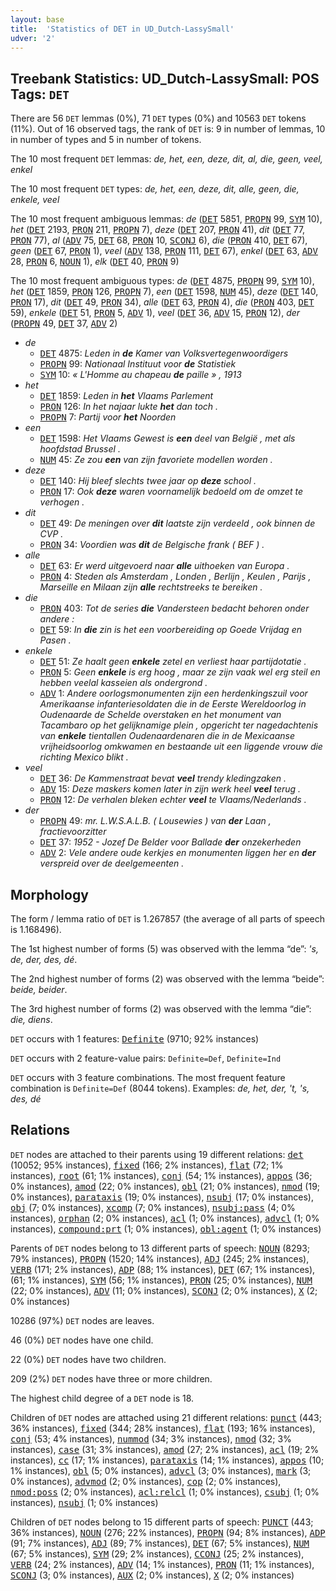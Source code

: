 ```yaml
---
layout: base
title:  'Statistics of DET in UD_Dutch-LassySmall'
udver: '2'
---
```


## Treebank Statistics: UD_Dutch-LassySmall: POS Tags: `DET`

There are 56 `DET` lemmas (0%), 71 `DET` types (0%) and 10563 `DET` tokens (11%).
Out of 16 observed tags, the rank of `DET` is: 9 in number of lemmas, 10 in number of types and 5 in number of tokens.

The 10 most frequent `DET` lemmas: <em>de, het, een, deze, dit, al, die, geen, veel, enkel</em>

The 10 most frequent `DET` types:  <em>de, het, een, deze, dit, alle, geen, die, enkele, veel</em>

The 10 most frequent ambiguous lemmas: <em>de</em> (<tt><a href="nl_lassysmall-pos-DET.html">DET</a></tt> 5851, <tt><a href="nl_lassysmall-pos-PROPN.html">PROPN</a></tt> 99, <tt><a href="nl_lassysmall-pos-SYM.html">SYM</a></tt> 10), <em>het</em> (<tt><a href="nl_lassysmall-pos-DET.html">DET</a></tt> 2193, <tt><a href="nl_lassysmall-pos-PRON.html">PRON</a></tt> 211, <tt><a href="nl_lassysmall-pos-PROPN.html">PROPN</a></tt> 7), <em>deze</em> (<tt><a href="nl_lassysmall-pos-DET.html">DET</a></tt> 207, <tt><a href="nl_lassysmall-pos-PRON.html">PRON</a></tt> 41), <em>dit</em> (<tt><a href="nl_lassysmall-pos-DET.html">DET</a></tt> 77, <tt><a href="nl_lassysmall-pos-PRON.html">PRON</a></tt> 77), <em>al</em> (<tt><a href="nl_lassysmall-pos-ADV.html">ADV</a></tt> 75, <tt><a href="nl_lassysmall-pos-DET.html">DET</a></tt> 68, <tt><a href="nl_lassysmall-pos-PRON.html">PRON</a></tt> 10, <tt><a href="nl_lassysmall-pos-SCONJ.html">SCONJ</a></tt> 6), <em>die</em> (<tt><a href="nl_lassysmall-pos-PRON.html">PRON</a></tt> 410, <tt><a href="nl_lassysmall-pos-DET.html">DET</a></tt> 67), <em>geen</em> (<tt><a href="nl_lassysmall-pos-DET.html">DET</a></tt> 67, <tt><a href="nl_lassysmall-pos-PRON.html">PRON</a></tt> 1), <em>veel</em> (<tt><a href="nl_lassysmall-pos-ADV.html">ADV</a></tt> 138, <tt><a href="nl_lassysmall-pos-PRON.html">PRON</a></tt> 111, <tt><a href="nl_lassysmall-pos-DET.html">DET</a></tt> 67), <em>enkel</em> (<tt><a href="nl_lassysmall-pos-DET.html">DET</a></tt> 63, <tt><a href="nl_lassysmall-pos-ADV.html">ADV</a></tt> 28, <tt><a href="nl_lassysmall-pos-PRON.html">PRON</a></tt> 6, <tt><a href="nl_lassysmall-pos-NOUN.html">NOUN</a></tt> 1), <em>elk</em> (<tt><a href="nl_lassysmall-pos-DET.html">DET</a></tt> 40, <tt><a href="nl_lassysmall-pos-PRON.html">PRON</a></tt> 9)

The 10 most frequent ambiguous types:  <em>de</em> (<tt><a href="nl_lassysmall-pos-DET.html">DET</a></tt> 4875, <tt><a href="nl_lassysmall-pos-PROPN.html">PROPN</a></tt> 99, <tt><a href="nl_lassysmall-pos-SYM.html">SYM</a></tt> 10), <em>het</em> (<tt><a href="nl_lassysmall-pos-DET.html">DET</a></tt> 1859, <tt><a href="nl_lassysmall-pos-PRON.html">PRON</a></tt> 126, <tt><a href="nl_lassysmall-pos-PROPN.html">PROPN</a></tt> 7), <em>een</em> (<tt><a href="nl_lassysmall-pos-DET.html">DET</a></tt> 1598, <tt><a href="nl_lassysmall-pos-NUM.html">NUM</a></tt> 45), <em>deze</em> (<tt><a href="nl_lassysmall-pos-DET.html">DET</a></tt> 140, <tt><a href="nl_lassysmall-pos-PRON.html">PRON</a></tt> 17), <em>dit</em> (<tt><a href="nl_lassysmall-pos-DET.html">DET</a></tt> 49, <tt><a href="nl_lassysmall-pos-PRON.html">PRON</a></tt> 34), <em>alle</em> (<tt><a href="nl_lassysmall-pos-DET.html">DET</a></tt> 63, <tt><a href="nl_lassysmall-pos-PRON.html">PRON</a></tt> 4), <em>die</em> (<tt><a href="nl_lassysmall-pos-PRON.html">PRON</a></tt> 403, <tt><a href="nl_lassysmall-pos-DET.html">DET</a></tt> 59), <em>enkele</em> (<tt><a href="nl_lassysmall-pos-DET.html">DET</a></tt> 51, <tt><a href="nl_lassysmall-pos-PRON.html">PRON</a></tt> 5, <tt><a href="nl_lassysmall-pos-ADV.html">ADV</a></tt> 1), <em>veel</em> (<tt><a href="nl_lassysmall-pos-DET.html">DET</a></tt> 36, <tt><a href="nl_lassysmall-pos-ADV.html">ADV</a></tt> 15, <tt><a href="nl_lassysmall-pos-PRON.html">PRON</a></tt> 12), <em>der</em> (<tt><a href="nl_lassysmall-pos-PROPN.html">PROPN</a></tt> 49, <tt><a href="nl_lassysmall-pos-DET.html">DET</a></tt> 37, <tt><a href="nl_lassysmall-pos-ADV.html">ADV</a></tt> 2)


* <em>de</em>
  * <tt><a href="nl_lassysmall-pos-DET.html">DET</a></tt> 4875: <em>Leden in <b>de</b> Kamer van Volksvertegenwoordigers</em>
  * <tt><a href="nl_lassysmall-pos-PROPN.html">PROPN</a></tt> 99: <em>Nationaal Instituut voor <b>de</b> Statistiek</em>
  * <tt><a href="nl_lassysmall-pos-SYM.html">SYM</a></tt> 10: <em>« L'Homme au chapeau <b>de</b> paille » , 1913</em>
* <em>het</em>
  * <tt><a href="nl_lassysmall-pos-DET.html">DET</a></tt> 1859: <em>Leden in <b>het</b> Vlaams Parlement</em>
  * <tt><a href="nl_lassysmall-pos-PRON.html">PRON</a></tt> 126: <em>In het najaar lukte <b>het</b> dan toch .</em>
  * <tt><a href="nl_lassysmall-pos-PROPN.html">PROPN</a></tt> 7: <em>Partij voor <b>het</b> Noorden</em>
* <em>een</em>
  * <tt><a href="nl_lassysmall-pos-DET.html">DET</a></tt> 1598: <em>Het Vlaams Gewest is <b>een</b> deel van België , met als hoofdstad Brussel .</em>
  * <tt><a href="nl_lassysmall-pos-NUM.html">NUM</a></tt> 45: <em>Ze zou <b>een</b> van zijn favoriete modellen worden .</em>
* <em>deze</em>
  * <tt><a href="nl_lassysmall-pos-DET.html">DET</a></tt> 140: <em>Hij bleef slechts twee jaar op <b>deze</b> school .</em>
  * <tt><a href="nl_lassysmall-pos-PRON.html">PRON</a></tt> 17: <em>Ook <b>deze</b> waren voornamelijk bedoeld om de omzet te verhogen .</em>
* <em>dit</em>
  * <tt><a href="nl_lassysmall-pos-DET.html">DET</a></tt> 49: <em>De meningen over <b>dit</b> laatste zijn verdeeld , ook binnen de CVP .</em>
  * <tt><a href="nl_lassysmall-pos-PRON.html">PRON</a></tt> 34: <em>Voordien was <b>dit</b> de Belgische frank ( BEF ) .</em>
* <em>alle</em>
  * <tt><a href="nl_lassysmall-pos-DET.html">DET</a></tt> 63: <em>Er werd uitgevoerd naar <b>alle</b> uithoeken van Europa .</em>
  * <tt><a href="nl_lassysmall-pos-PRON.html">PRON</a></tt> 4: <em>Steden als Amsterdam , Londen , Berlijn , Keulen , Parijs , Marseille en Milaan zijn <b>alle</b> rechtstreeks te bereiken .</em>
* <em>die</em>
  * <tt><a href="nl_lassysmall-pos-PRON.html">PRON</a></tt> 403: <em>Tot de series <b>die</b> Vandersteen bedacht behoren onder andere :</em>
  * <tt><a href="nl_lassysmall-pos-DET.html">DET</a></tt> 59: <em>In <b>die</b> zin is het een voorbereiding op Goede Vrijdag en Pasen .</em>
* <em>enkele</em>
  * <tt><a href="nl_lassysmall-pos-DET.html">DET</a></tt> 51: <em>Ze haalt geen <b>enkele</b> zetel en verliest haar partijdotatie .</em>
  * <tt><a href="nl_lassysmall-pos-PRON.html">PRON</a></tt> 5: <em>Geen <b>enkele</b> is erg hoog , maar ze zijn vaak wel erg steil en hebben veelal kasseien als ondergrond .</em>
  * <tt><a href="nl_lassysmall-pos-ADV.html">ADV</a></tt> 1: <em>Andere oorlogsmonumenten zijn een herdenkingszuil voor Amerikaanse infanteriesoldaten die in de Eerste Wereldoorlog in Oudenaarde de Schelde overstaken en het monument van Tacambaro op het gelijknamige plein , opgericht ter nagedachtenis van <b>enkele</b> tientallen Oudenaardenaren die in de Mexicaanse vrijheidsoorlog omkwamen en bestaande uit een liggende vrouw die richting Mexico blikt .</em>
* <em>veel</em>
  * <tt><a href="nl_lassysmall-pos-DET.html">DET</a></tt> 36: <em>De Kammenstraat bevat <b>veel</b> trendy kledingzaken .</em>
  * <tt><a href="nl_lassysmall-pos-ADV.html">ADV</a></tt> 15: <em>Deze maskers komen later in zijn werk heel <b>veel</b> terug .</em>
  * <tt><a href="nl_lassysmall-pos-PRON.html">PRON</a></tt> 12: <em>De verhalen bleken echter <b>veel</b> te Vlaams/Nederlands .</em>
* <em>der</em>
  * <tt><a href="nl_lassysmall-pos-PROPN.html">PROPN</a></tt> 49: <em>mr. L.W.S.A.L.B. ( Lousewies ) van <b>der</b> Laan , fractievoorzitter</em>
  * <tt><a href="nl_lassysmall-pos-DET.html">DET</a></tt> 37: <em>1952 - Jozef De Belder voor Ballade <b>der</b> onzekerheden</em>
  * <tt><a href="nl_lassysmall-pos-ADV.html">ADV</a></tt> 2: <em>Vele andere oude kerkjes en monumenten liggen her en <b>der</b> verspreid over de deelgemeenten .</em>

## Morphology

The form / lemma ratio of `DET` is 1.267857 (the average of all parts of speech is 1.168496).

The 1st highest number of forms (5) was observed with the lemma “de”: <em>'s, de, der, des, dé</em>.

The 2nd highest number of forms (2) was observed with the lemma “beide”: <em>beide, beider</em>.

The 3rd highest number of forms (2) was observed with the lemma “die”: <em>die, diens</em>.

`DET` occurs with 1 features: <tt><a href="nl_lassysmall-feat-Definite.html">Definite</a></tt> (9710; 92% instances)

`DET` occurs with 2 feature-value pairs: `Definite=Def`, `Definite=Ind`

`DET` occurs with 3 feature combinations.
The most frequent feature combination is `Definite=Def` (8044 tokens).
Examples: <em>de, het, der, 't, 's, des, dé</em>


## Relations

`DET` nodes are attached to their parents using 19 different relations: <tt><a href="nl_lassysmall-dep-det.html">det</a></tt> (10052; 95% instances), <tt><a href="nl_lassysmall-dep-fixed.html">fixed</a></tt> (166; 2% instances), <tt><a href="nl_lassysmall-dep-flat.html">flat</a></tt> (72; 1% instances), <tt><a href="nl_lassysmall-dep-root.html">root</a></tt> (61; 1% instances), <tt><a href="nl_lassysmall-dep-conj.html">conj</a></tt> (54; 1% instances), <tt><a href="nl_lassysmall-dep-appos.html">appos</a></tt> (36; 0% instances), <tt><a href="nl_lassysmall-dep-amod.html">amod</a></tt> (22; 0% instances), <tt><a href="nl_lassysmall-dep-obl.html">obl</a></tt> (21; 0% instances), <tt><a href="nl_lassysmall-dep-nmod.html">nmod</a></tt> (19; 0% instances), <tt><a href="nl_lassysmall-dep-parataxis.html">parataxis</a></tt> (19; 0% instances), <tt><a href="nl_lassysmall-dep-nsubj.html">nsubj</a></tt> (17; 0% instances), <tt><a href="nl_lassysmall-dep-obj.html">obj</a></tt> (7; 0% instances), <tt><a href="nl_lassysmall-dep-xcomp.html">xcomp</a></tt> (7; 0% instances), <tt><a href="nl_lassysmall-dep-nsubj-pass.html">nsubj:pass</a></tt> (4; 0% instances), <tt><a href="nl_lassysmall-dep-orphan.html">orphan</a></tt> (2; 0% instances), <tt><a href="nl_lassysmall-dep-acl.html">acl</a></tt> (1; 0% instances), <tt><a href="nl_lassysmall-dep-advcl.html">advcl</a></tt> (1; 0% instances), <tt><a href="nl_lassysmall-dep-compound-prt.html">compound:prt</a></tt> (1; 0% instances), <tt><a href="nl_lassysmall-dep-obl-agent.html">obl:agent</a></tt> (1; 0% instances)

Parents of `DET` nodes belong to 13 different parts of speech: <tt><a href="nl_lassysmall-pos-NOUN.html">NOUN</a></tt> (8293; 79% instances), <tt><a href="nl_lassysmall-pos-PROPN.html">PROPN</a></tt> (1520; 14% instances), <tt><a href="nl_lassysmall-pos-ADJ.html">ADJ</a></tt> (245; 2% instances), <tt><a href="nl_lassysmall-pos-VERB.html">VERB</a></tt> (171; 2% instances), <tt><a href="nl_lassysmall-pos-ADP.html">ADP</a></tt> (88; 1% instances), <tt><a href="nl_lassysmall-pos-DET.html">DET</a></tt> (67; 1% instances),  (61; 1% instances), <tt><a href="nl_lassysmall-pos-SYM.html">SYM</a></tt> (56; 1% instances), <tt><a href="nl_lassysmall-pos-PRON.html">PRON</a></tt> (25; 0% instances), <tt><a href="nl_lassysmall-pos-NUM.html">NUM</a></tt> (22; 0% instances), <tt><a href="nl_lassysmall-pos-ADV.html">ADV</a></tt> (11; 0% instances), <tt><a href="nl_lassysmall-pos-SCONJ.html">SCONJ</a></tt> (2; 0% instances), <tt><a href="nl_lassysmall-pos-X.html">X</a></tt> (2; 0% instances)

10286 (97%) `DET` nodes are leaves.

46 (0%) `DET` nodes have one child.

22 (0%) `DET` nodes have two children.

209 (2%) `DET` nodes have three or more children.

The highest child degree of a `DET` node is 18.

Children of `DET` nodes are attached using 21 different relations: <tt><a href="nl_lassysmall-dep-punct.html">punct</a></tt> (443; 36% instances), <tt><a href="nl_lassysmall-dep-fixed.html">fixed</a></tt> (344; 28% instances), <tt><a href="nl_lassysmall-dep-flat.html">flat</a></tt> (193; 16% instances), <tt><a href="nl_lassysmall-dep-conj.html">conj</a></tt> (53; 4% instances), <tt><a href="nl_lassysmall-dep-nummod.html">nummod</a></tt> (34; 3% instances), <tt><a href="nl_lassysmall-dep-nmod.html">nmod</a></tt> (32; 3% instances), <tt><a href="nl_lassysmall-dep-case.html">case</a></tt> (31; 3% instances), <tt><a href="nl_lassysmall-dep-amod.html">amod</a></tt> (27; 2% instances), <tt><a href="nl_lassysmall-dep-acl.html">acl</a></tt> (19; 2% instances), <tt><a href="nl_lassysmall-dep-cc.html">cc</a></tt> (17; 1% instances), <tt><a href="nl_lassysmall-dep-parataxis.html">parataxis</a></tt> (14; 1% instances), <tt><a href="nl_lassysmall-dep-appos.html">appos</a></tt> (10; 1% instances), <tt><a href="nl_lassysmall-dep-obl.html">obl</a></tt> (5; 0% instances), <tt><a href="nl_lassysmall-dep-advcl.html">advcl</a></tt> (3; 0% instances), <tt><a href="nl_lassysmall-dep-mark.html">mark</a></tt> (3; 0% instances), <tt><a href="nl_lassysmall-dep-advmod.html">advmod</a></tt> (2; 0% instances), <tt><a href="nl_lassysmall-dep-cop.html">cop</a></tt> (2; 0% instances), <tt><a href="nl_lassysmall-dep-nmod-poss.html">nmod:poss</a></tt> (2; 0% instances), <tt><a href="nl_lassysmall-dep-acl-relcl.html">acl:relcl</a></tt> (1; 0% instances), <tt><a href="nl_lassysmall-dep-csubj.html">csubj</a></tt> (1; 0% instances), <tt><a href="nl_lassysmall-dep-nsubj.html">nsubj</a></tt> (1; 0% instances)

Children of `DET` nodes belong to 15 different parts of speech: <tt><a href="nl_lassysmall-pos-PUNCT.html">PUNCT</a></tt> (443; 36% instances), <tt><a href="nl_lassysmall-pos-NOUN.html">NOUN</a></tt> (276; 22% instances), <tt><a href="nl_lassysmall-pos-PROPN.html">PROPN</a></tt> (94; 8% instances), <tt><a href="nl_lassysmall-pos-ADP.html">ADP</a></tt> (91; 7% instances), <tt><a href="nl_lassysmall-pos-ADJ.html">ADJ</a></tt> (89; 7% instances), <tt><a href="nl_lassysmall-pos-DET.html">DET</a></tt> (67; 5% instances), <tt><a href="nl_lassysmall-pos-NUM.html">NUM</a></tt> (67; 5% instances), <tt><a href="nl_lassysmall-pos-SYM.html">SYM</a></tt> (29; 2% instances), <tt><a href="nl_lassysmall-pos-CCONJ.html">CCONJ</a></tt> (25; 2% instances), <tt><a href="nl_lassysmall-pos-VERB.html">VERB</a></tt> (24; 2% instances), <tt><a href="nl_lassysmall-pos-ADV.html">ADV</a></tt> (14; 1% instances), <tt><a href="nl_lassysmall-pos-PRON.html">PRON</a></tt> (11; 1% instances), <tt><a href="nl_lassysmall-pos-SCONJ.html">SCONJ</a></tt> (3; 0% instances), <tt><a href="nl_lassysmall-pos-AUX.html">AUX</a></tt> (2; 0% instances), <tt><a href="nl_lassysmall-pos-X.html">X</a></tt> (2; 0% instances)

